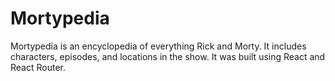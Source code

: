 # Mortypedia 

Mortypedia is an encyclopedia of everything Rick and Morty. It includes characters, episodes, and locations in the show. It was built using React and React Router.
